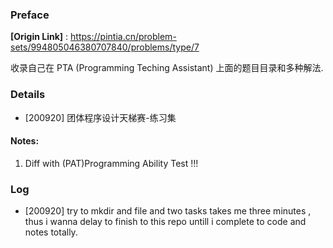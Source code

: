 ### Preface

**[Origin Link]** : https://pintia.cn/problem-sets/994805046380707840/problems/type/7

收录自己在 PTA (Programming Teching Assistant) 上面的题目目录和多种解法.





### Details

+ [200920] 团体程序设计天梯赛-练习集





#### Notes:

1.  Diff with (PAT)Programming Ability Test !!!





### Log

+ [200920] try to mkdir and file and two tasks takes me three minutes , thus i wanna delay to finish to this repo untill i complete to code and notes totally.